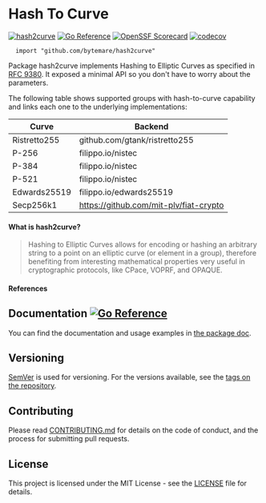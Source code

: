 # Hash To Curve
[![hash2curve](https://github.com/bytemare/hash2curve/actions/workflows/code-scan.yml/badge.svg)](https://github.com/bytemare/hash2curve/actions/workflows/code-scan.yml)
[![Go Reference](https://pkg.go.dev/badge/github.com/bytemare/hash2curve.svg)](https://pkg.go.dev/github.com/bytemare/hash2curve)
[![OpenSSF Scorecard](https://api.securityscorecards.dev/projects/github.com/bytemare/hash2curve/badge)](https://securityscorecards.dev/viewer/?uri=github.com/bytemare/hash2curve)
[![codecov](https://codecov.io/gh/bytemare/hash2curve/branch/main/graph/badge.svg?token=5bQfB0OctA)](https://codecov.io/gh/bytemare/hash2curve)

```
  import "github.com/bytemare/hash2curve"
```

Package hash2curve implements Hashing to Elliptic Curves as specified in [RFC 9380](https://datatracker.ietf.org/doc/rfc9380).
It exposed a minimal API so you don't have to worry about the parameters.

The following table shows supported groups with hash-to-curve capability and links each one to the underlying
implementations:

| Curve        | Backend                                |
|--------------|----------------------------------------|
| Ristretto255 | github.com/gtank/ristretto255          |
| P-256        | filippo.io/nistec                      |
| P-384        | filippo.io/nistec                      |
| P-521        | filippo.io/nistec                      |
| Edwards25519 | filippo.io/edwards25519                |
| Secp256k1    | https://github.com/mit-plv/fiat-crypto |

#### What is hash2curve?

> Hashing to Elliptic Curves allows for encoding or hashing an arbitrary string to a point on an elliptic curve
> (or element in a group), therefore benefiting from interesting mathematical properties very useful in cryptographic
> protocols, like CPace, VOPRF, and OPAQUE.

#### References

## Documentation [![Go Reference](https://pkg.go.dev/badge/github.com/bytemare/hash2curve.svg)](https://pkg.go.dev/github.com/bytemare/hash2curve)

You can find the documentation and usage examples in [the package doc](https://pkg.go.dev/github.com/bytemare/hash2curve).

## Versioning

[SemVer](http://semver.org) is used for versioning. For the versions available, see the [tags on the repository](https://github.com/bytemare/hash2curve/tags).


## Contributing

Please read [CONTRIBUTING.md](.github/CONTRIBUTING.md) for details on the code of conduct, and the process for submitting pull requests.

## License

This project is licensed under the MIT License - see the [LICENSE](LICENSE) file for details.
